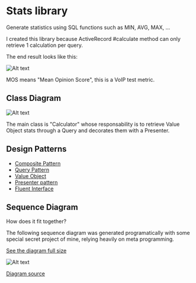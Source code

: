 # Stats library

Generate statistics using SQL functions such as MIN, AVG, MAX, ...

I created this library because ActiveRecord #calculate method can only retrieve 1 calculation per query.

The end result looks like this:

![Alt text]( http://dl.dropbox.com/u/586025/Screenshots/mos_stats.png )

MOS means "Mean Opinion Score", this is a VoIP test metric.

## Class Diagram

![Alt text]( http://yuml.me/d8eac8c3 )

The main class is "Calculator" whose responsability is to retrieve Value Object stats through a Query and decorates them with a Presenter.

## Design Patterns

- [Composite Pattern](http://en.wikipedia.org/wiki/Composite_pattern)
- [Query Pattern]( http://blog.codeclimate.com/blog/2012/10/17/7-ways-to-decompose-fat-activerecord-models/ )
- [Value Object](http://martinfowler.com/bliki/ValueObject.html)
- [Presenter pattern](http://robots.thoughtbot.com/post/20964851591/decorators-compared-to-strategies-composites-and) 
- [Fluent Interface](http://www.martinfowler.com/bliki/FluentInterface.html)

## Sequence Diagram

How does it fit together?

The following sequence diagram was generated programatically with some special secret project of mine, relying heavily on meta programming.

[See the diagram full size]( http://www.websequencediagrams.com/cgi-bin/cdraw?lz=TW9zU3RhdCAtPiBDYWxjdWxhdG9yOiBpbmplY3RfZGVwZW5kZW5jaWVzCgAfDG9tcG9zaXRlACgMPDwAAiFvbgoAKBMAORlwYXNzX3RvX3N1YmNvbXBvbmVudHMKRXJiAGsZZm9yX2NhbGxlcgAKX3N0YXRzAIE0GQAXEgAHGXZhbHVlX29iamVjABcRUXVlcnk6IGFncmVnYXRlCgALBSAtPiBNb3NNaW5BdmdNYXgAHgdmaW5kABcKU3FsQQAvB01hcHBlcjogc3FsAGwbYnVpbGRfAIEBDACBJQ8APxNyZXRyaWV2ZV9hdHRyaWJ1dGVzX2ZvcgCBXg8AgSAJUHJlc2VudGUAhFoFaXRpYWxpemUAg0YIABIUbmFtAAMdbWluCgBMEiAtPiBEZWNpbWFsAGcLY29udmVydAoAChAAgQoYACkH&s=qsd )

![Alt text]( http://www.websequencediagrams.com/cgi-bin/cdraw?lz=TW9zU3RhdCAtPiBDYWxjdWxhdG9yOiBpbmplY3RfZGVwZW5kZW5jaWVzCgAfDG9tcG9zaXRlACgMPDwAAiFvbgoAKBMAORlwYXNzX3RvX3N1YmNvbXBvbmVudHMKRXJiAGsZZm9yX2NhbGxlcgAKX3N0YXRzAIE0GQAXEgAHGXZhbHVlX29iamVjABcRUXVlcnk6IGFncmVnYXRlCgALBSAtPiBNb3NNaW5BdmdNYXgAHgdmaW5kABcKU3FsQQAvB01hcHBlcjogc3FsAGwbYnVpbGRfAIEBDACBJQ8APxNyZXRyaWV2ZV9hdHRyaWJ1dGVzX2ZvcgCBXg8AgSAJUHJlc2VudGUAhFoFaXRpYWxpemUAg0YIABIUbmFtAAMdbWluCgBMEiAtPiBEZWNpbWFsAGcLY29udmVydAoAChAAgQoYACkH&s=qsd )

[Diagram source]( http://www.websequencediagrams.com/?lz=TW9zU3RhdCAtPiBDYWxjdWxhdG9yOiBpbmplY3RfZGVwZW5kZW5jaWVzCgAfDG9tcG9zaXRlACgMPDwAAiFvbgoAKBMAORlwYXNzX3RvX3N1YmNvbXBvbmVudHMKRXJiAGsZZm9yX2NhbGxlcgAKX3N0YXRzAIE0GQAXEgAHGXZhbHVlX29iamVjABcRUXVlcnk6IGFncmVnYXRlCgALBSAtPiBNb3NNaW5BdmdNYXgAHgdmaW5kABcKU3FsQQAvB01hcHBlcjogc3FsAGwbYnVpbGRfAIEBDACBJQ8APxNyZXRyaWV2ZV9hdHRyaWJ1dGVzX2ZvcgCBXg8AgSAJUHJlc2VudGUAhFoFaXRpYWxpemUAg0YIABIUbmFtAAMdbWluCgBMEiAtPiBEZWNpbWFsAGcLY29udmVydAoAChAAgQoYACkH&s=qsd )